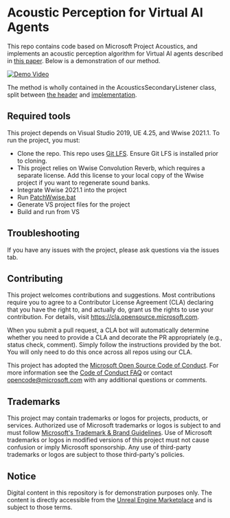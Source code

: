 # Acoustic Perception for Virtual AI Agents

This repo contains code based on Microsoft Project Acoustics, and implements an acoustic perception algorithm for Virtual AI agents described in [this paper](https://dl.acm.org/doi/10.1145/3480139). Below is a demonstration of our method.

[![Demo Video](https://img.youtube.com/vi/Z_t37500Cpg/0.jpg)](https://www.youtube.com/watch?v=Z_t37500Cpg)

The method is wholly contained in the AcousticsSecondaryListener class, split between [the header](Plugins\ProjectAcoustics\Source\ProjectAcoustics\Public\AcousticsSecondaryListener.h) and [implementation](Plugins\ProjectAcoustics\Source\ProjectAcoustics\Private\AcousticsSecondaryListener.cpp).

## Required tools

This project depends on Visual Studio 2019, UE 4.25, and Wwise 2021.1. To run the project, you must:
- Clone the repo. This repo uses [Git LFS](https://git-lfs.github.com/). Ensure Git LFS is installed prior to cloning.
- This project relies on Wwise Convolution Reverb, which requires a separate license. Add this license to your local copy of the Wwise project if you want to regenerate sound banks.
- Integrate Wwise 2021.1 into the project
- Run [PatchWwise.bat](Plugins/ProjectAcoustics/Resources/PatchWwise.bat)
- Generate VS project files for the project
- Build and run from VS

## Troubleshooting

If you have any issues with the project, please ask questions via the issues tab.

## Contributing

This project welcomes contributions and suggestions.  Most contributions require you to agree to a
Contributor License Agreement (CLA) declaring that you have the right to, and actually do, grant us
the rights to use your contribution. For details, visit https://cla.opensource.microsoft.com.

When you submit a pull request, a CLA bot will automatically determine whether you need to provide
a CLA and decorate the PR appropriately (e.g., status check, comment). Simply follow the instructions
provided by the bot. You will only need to do this once across all repos using our CLA.

This project has adopted the [Microsoft Open Source Code of Conduct](https://opensource.microsoft.com/codeofconduct/).
For more information see the [Code of Conduct FAQ](https://opensource.microsoft.com/codeofconduct/faq/) or
contact [opencode@microsoft.com](mailto:opencode@microsoft.com) with any additional questions or comments.

## Trademarks

This project may contain trademarks or logos for projects, products, or services. Authorized use of Microsoft 
trademarks or logos is subject to and must follow 
[Microsoft's Trademark & Brand Guidelines](https://www.microsoft.com/en-us/legal/intellectualproperty/trademarks/usage/general).
Use of Microsoft trademarks or logos in modified versions of this project must not cause confusion or imply Microsoft sponsorship.
Any use of third-party trademarks or logos are subject to those third-party's policies.

## Notice

Digital content in this repository is for demonstration purposes only. The content is directly accessible from the [Unreal Engine Marketplace](https://www.unrealengine.com/marketplace/en-US/store) and is subject to those terms.